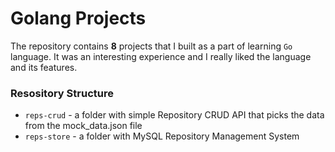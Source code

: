 # Golang Projects

The repository contains **8** projects that I built as a part of learning `Go` language. It was an interesting experience and I really liked the language and its features.

### Resository Structure

- `reps-crud`  - a folder with simple Repository CRUD API that picks the data from the mock_data.json file
- `reps-store` - a folder with  MySQL Repository Management System
